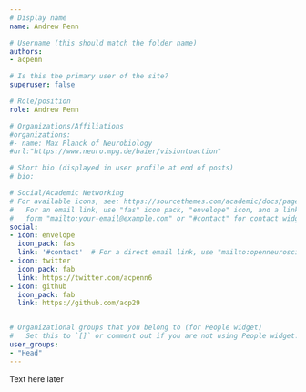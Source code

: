 ```yaml
---
# Display name
name: Andrew Penn

# Username (this should match the folder name)
authors:
- acpenn

# Is this the primary user of the site?
superuser: false

# Role/position
role: Andrew Penn

# Organizations/Affiliations
#organizations:
#- name: Max Planck of Neurobiology
#url:"https://www.neuro.mpg.de/baier/visiontoaction"

# Short bio (displayed in user profile at end of posts)
# bio:

# Social/Academic Networking
# For available icons, see: https://sourcethemes.com/academic/docs/page-builder/#icons
#   For an email link, use "fas" icon pack, "envelope" icon, and a link in the
#   form "mailto:your-email@example.com" or "#contact" for contact widget.
social:
- icon: envelope
  icon_pack: fas
  link: '#contact'  # For a direct email link, use "mailto:openneuroscience@gmail.com".
- icon: twitter
  icon_pack: fab
  link: https://twitter.com/acpenn6
- icon: github
  icon_pack: fab
  link: https://github.com/acp29


# Organizational groups that you belong to (for People widget)
#   Set this to `[]` or comment out if you are not using People widget.
user_groups:
- "Head"
---
```


Text here later
